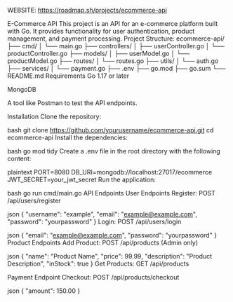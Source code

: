 
WEBSITE: https://roadmap.sh/projects/ecommerce-api

E-Commerce API
This project is an API for an e-commerce platform built with Go. It provides functionality for user authentication, product management, and payment processing.
Project Structure:
ecommerce-api/
├── cmd/
│   └── main.go
├── controllers/
│   ├── userController.go
│   └── productController.go
├── models/
│   ├── userModel.go
│   └── productModel.go
├── routes/
│   └── routes.go
├── utils/
│   └── auth.go
├── services/
│   └── payment.go
├── .env
├── go.mod
├── go.sum
└── README.md
Requirements
Go 1.17 or later

MongoDB

A tool like Postman to test the API endpoints.

Installation
Clone the repository:

bash
git clone https://github.com/yourusername/ecommerce-api.git
cd ecommerce-api
Install the dependencies:

bash
go mod tidy
Create a .env file in the root directory with the following content:

plaintext
PORT=8080
DB_URI=mongodb://localhost:27017/ecommerce
JWT_SECRET=your_jwt_secret
Run the application:

bash
go run cmd/main.go
API Endpoints
User Endpoints
Register: POST /api/users/register

json
{
    "username": "example",
    "email": "example@example.com",
    "password": "yourpassword"
}
Login: POST /api/users/login

json
{
    "email": "example@example.com",
    "password": "yourpassword"
}
Product Endpoints
Add Product: POST /api/products (Admin only)

json
{
    "name": "Product Name",
    "price": 99.99,
    "description": "Product Description",
    "inStock": true
}
Get Products: GET /api/products

Payment Endpoint
Checkout: POST /api/products/checkout

json
{
    "amount": 150.00
}




